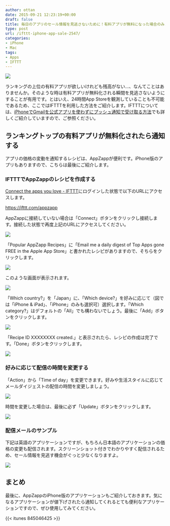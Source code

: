 ```yaml
---
author: ottan
date: 2015-09-21 12:23:19+00:00
draft: false
title: 毎日のアプリのセール情報を見逃さないために！有料アプリが無料になった場合のみメールで通知してくれるサービスを作ろう！
type: post
url: /ifttt-iphone-app-sale-2547/
categories:
- iPhone
- Mac
tags:
- Apps
- IFTTT
---
```


![](/images/2015/09/150921-55fff6bbaff71.png)






ランキングの上位の有料アプリが欲しいけれども残高がない…、なんてことはありませんか。そのような時は有料アプリが無料化される瞬間を見逃さないようにすることが有用です。とはいえ、24時間App Storeを観測していることも不可能であるため、ここではIFTTTを利用した方法をご紹介します。IFTTTについては、[iPhoneでGmailを公式アプリを使わずにプッシュ通知で受け取る方法](https://ottan.xyz/iphone-gmail-push-490/)でも詳しくご紹介していますので、ご参照ください。





## ランキングトップの有料アプリが無料化されたら通知する





アプリの価格の変動を通知するレシピは、AppZappが便利です。iPhone版のアプリもありますので、こちらは最後にご紹介します。





### IFTTTでAppZappのレシピを作成する





[Connect the apps you love - IFTTT](https://ifttt.com/)にログインした状態で以下のURLにアクセスします。



https://ifttt.com/appzapp



AppZappに接続していない場合は「Connect」ボタンをクリックし接続します。接続した状態で再度上記のURLにアクセスしてください。





![](/images/2015/09/150921-55fff6c0b3e2f.png)






「Popular AppZapp Recipes」に「Email me a daily digest of Top Apps gone FREE in the Apple App Store」と書かれたレシピがありますので、そちらをクリックします。





![](/images/2015/09/150921-55fff6c36ae5b.png)






このような画面が表示されます。





![](/images/2015/09/150921-55fff6c61729f.png)






「Which country?」を「Japan」に、「Which device?」を好みに応じて（図では「iPhone & iPad」、「iPhone」のみも選択可）選択します。「Which category?」はデフォルトの「All」でも構わないでしょう。最後に「Add」ボタンをクリックします。





![](/images/2015/09/150921-55fff706c62b0.png)






「Recipe ID XXXXXXXX created.」と表示されたら、レシピの作成は完了です。「Done」ボタンをクリックします。





![](/images/2015/09/150921-55fff708e8d85.png)






### 好みに応じて配信の時間を変更する





「Action」から「Time of day」を変更できます。好みや生活スタイルに応じてメールダイジェストの配信の時間を変更しましょう。





![](/images/2015/09/150921-55fff6cd5d031.png)






時間を変更した場合は、最後に必ず「Update」ボタンをクリックします。





![](/images/2015/09/150921-55fff6cf53bd6.png)






### 配信メールのサンプル





下記は英語のアプリケーションですが、もちろん日本語のアプリケーションの価格の変更も配信されます。スクリーンショット付きでわかりやすく配信されるため、セール情報を見逃す機会がぐっと少なくなりますよ。





![](/images/2015/09/150921-55fff6d127119.png)






## まとめ





最後に、AppZappのiPhone版のアプリケーションもご紹介しておきます。気になるアプリケーションが値下げされたら通知してくれるとても便利なアプリケーションですので、ぜひ使用してみてください。



{{< itunes 845046425 >}}
